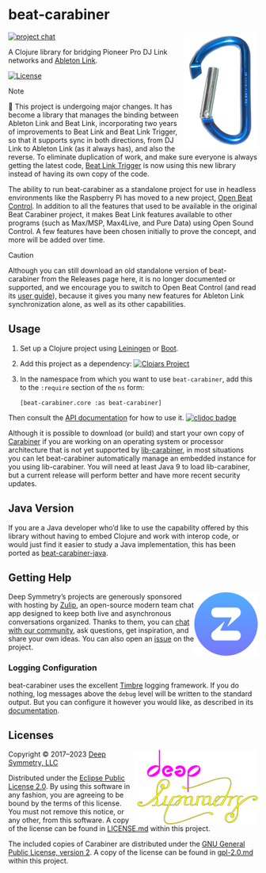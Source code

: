 # beat-carabiner

<img alt="a blue carabiner" align="right" width="150" src="doc/assets/carabiner.png">

[![project chat](https://img.shields.io/badge/chat-on%20zulip-brightgreen)](https://deep-symmetry.zulipchat.com/#narrow/stream/278354-carabiner)

A Clojure library for bridging Pioneer Pro DJ Link networks and
[Ableton Link](https://www.ableton.com/en/link/).

[![License](https://img.shields.io/badge/License-Eclipse%20Public%20License%202.0-blue.svg)](#licenses)

> [!NOTE]
> :construction: This project is undergoing major changes. It has
> become a library that manages the binding between Ableton Link and
> Beat Link, incorporating two years of improvements to Beat Link and
> Beat Link Trigger, so that it supports sync in both directions, from
> DJ Link to Ableton Link (as it always has), and also the reverse. To
> eliminate duplication of work, and make sure everyone is always
> getting the latest code, [Beat Link
> Trigger](https://github.com/Deep-Symmetry/beat-link-trigger) is now
> using this new library instead of having its own copy of the code.
>
> The ability to run beat-carabiner as a standalone project for use in
> headless environments like the Raspberry Pi has moved to a new
> project, [Open Beat
> Control](https://github.com/Deep-Symmetry/open-beat-control). In
> addition to all the features that used to be available in the
> original Beat Carabiner project, it makes Beat Link features
> available to other programs (such as Max/MSP, Max4Live, and Pure
> Data) using Open Sound Control. A few features have been chosen
> initially to prove the concept, and more will be added over time.

> [!CAUTION]
> Although you can still download an old standalone
> version of beat-carabiner from the Releases page here, it is no
> longer documented or supported, and we encourage you to switch to
> Open Beat Control (and read its [user
> guide](https://obc-guide.deepsymmetry.org/)), because it gives you
> many new features for Ableton Link synchronization alone, as well as
> its other capabilities.

## Usage

1. Set up a Clojure project using [Leiningen](http://leiningen.org) or
   [Boot](https://github.com/boot-clj/boot#boot--).

1. Add this project as a dependency:
   [![Clojars Project](https://img.shields.io/clojars/v/beat-carabiner.svg)](https://clojars.org/beat-carabiner)

1. In the namespace from which you want to use `beat-carabiner`,
   add this to the `:require` section of the `ns` form:

       [beat-carabiner.core :as beat-carabiner]

Then consult the [API
documentation](https://cljdoc.org/d/beat-carabiner/beat-carabiner/CURRENT/api/beat-carabiner.core)
for how to use it. [![cljdoc
badge](https://cljdoc.org/badge/beat-carabiner/beat-carabiner)](https://cljdoc.org/d/beat-carabiner/beat-carabiner/CURRENT/api/beat-carabiner.core)

Although it is possible to download (or build) and start your own copy
of [Carabiner](https://github.com/Deep-Symmetry/carabiner) if you are
working on an operating system or processor architecture that is not
yet supported by
[lib-carabiner](https://github.com/Deep-Symmetry/lib-carabiner), in most
situations you can let beat-carabiner automatically manage an embedded
instance for you using lib-carabiner. You will need at least Java 9 to
load lib-carabiner, but a current release will perform better and have
more recent security updates.

## Java Version

If you are a Java developer who’d like to use the capability offered
by this library without having to embed Clojure and work with interop
code, or would just find it easier to study a Java implementation,
this has been ported as
[beat-carabiner-java](https://github.com/Deep-Symmetry/beat-carabiner-java).

## Getting Help

<a href="http://zulip.com"><img align="right" alt="Zulip logo"
 src="doc/assets/zulip-icon-circle.svg" width="128" height="128"></a>

Deep Symmetry&rsquo;s projects are generously sponsored with hosting
by <a href="https://zulip.com">Zulip</a>, an open-source modern team
chat app designed to keep both live and asynchronous conversations
organized. Thanks to them, you can <a
href="https://deep-symmetry.zulipchat.com/#narrow/stream/278354-carabiner">chat
with our community</a>, ask questions, get inspiration, and share your
own ideas. You can also open an
[issue](https://github.com/Deep-Symmetry/beat-carabiner/issues) on the
project.

### Logging Configuration

beat-carabiner uses the excellent
[Timbre](https://github.com/ptaoussanis/timbre) logging framework. If
you do nothing, log messages above the `debug` level will be written
to the standard output. But you can configure it however you would
like, as described in its
[documentation](https://github.com/ptaoussanis/timbre#configuration).

## Licenses

<a href="http://deepsymmetry.org"><img align="right" alt="Deep Symmetry"
 src="doc/assets/DS-logo-github.png" width="250" height="150"></a>

Copyright © 2017–2023 [Deep Symmetry, LLC](http://deepsymmetry.org)

Distributed under the [Eclipse Public License
2.0](https://opensource.org/licenses/EPL-2.0). By using this software
in any fashion, you are agreeing to be bound by the terms of this
license. You must not remove this notice, or any other, from this
software. A copy of the license can be found in
[LICENSE.md](https://github.com/Deep-Symmetry/beat-carabiner/blob/master/LICENSE.md)
within this project.

The included copies of Carabiner are distributed under the [GNU
General Public License, version
2](https://opensource.org/licenses/GPL-2.0). A copy of the license can be found in
[gpl-2.0.md](https://github.com/Deep-Symmetry/beat-carabiner/blob/master/gpl-2.0.md)
within this project.
